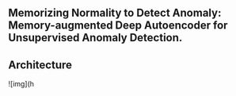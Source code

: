 
## Memorizing Normality to Detect Anomaly: Memory-augmented Deep Autoencoder for Unsupervised Anomaly Detection.


## Architecture
![img](h